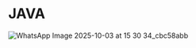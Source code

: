 # JAVA
![WhatsApp Image 2025-10-03 at 15 30 34_cbc58abb](https://github.com/user-attachments/assets/08b61504-4379-4104-826b-18d324067495)
